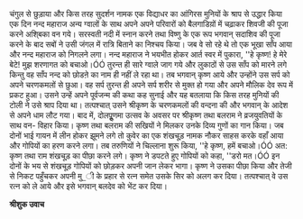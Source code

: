 चंगुल से छुड़ाया और किस तरह सुदर्शन नामक एक विद्याधर का आंगिरस मुनियों के श्राप से उद्धार किया एक दिन नन्द महाराज अन्य ग्वालों के साथ अपने अपने परिवारों को बैलगाडिय़ों में चढ़ाकर शिवजी की पूजा करने अशि्बका वन गये। सरस्वती नदी में स्नान करने तथा विष्णु के एक रूप भगवान् सदाशिव की पूजा करने के बाद सबों ने उसी जंगल में रात्रि बिताने का निश्चय किया। जब वे सो रहे थे तो एक भूखा साँप आया और नन्द महाराज को निगलने लगा। नन्द महाराज ने भयभीत होकर आर्त स्वर में पुकारा, ''हे कृष्ण! हे मेरे बेटे! मुझ शरणागत को बचाओ।ÓÓ तुरन्त ही सारे ग्वाले जाग गये और लुकाठों से उस साँप को मारने लगे किन्तु वह साँप नन्द को छोडऩे का नाम ही नहीं ले रहा था। तब भगवान् कृष्ण आये और उन्होंने उस सर्प को अपने चरणकमलों से छुआ। वह सर्प तुरन्त ही अपने सर्प शरीर से मुक्त हो गया और अपने मौलिक देव रूप में प्रकट हुआ। उसने उन्हें अपने पूर्वजन्म की कथा कह सुनाई और यह बतलाया कि किस तरह मुनियों की टोली ने उसे श्राप दिया था। तत्पश्चात् उसने श्रीकृष्ण के चरणकमलों की वन्दना की और भगवान् के आदेश से अपने धाम लौट गया। बाद में, दोलपूॢणमा उत्सव के अवसर पर श्रीकृष्ण तथा बलराम ने व्रजयुवतियों के साथ वन- विहार किया। कृष्ण तथा बलराम की सखियों ने मिलकर उनके दिव्य गुणों का गान किया। जब दोनों भाई गायन में लीन होकर झूमने लगे तो कुवेर का एक शंखचूड़ नामक नौकर साहस करके वहाँ आया और गोपियों का हरण करने लगा। तब तरुणियों ने चिल्लाना शुरू किया, ''हे कृष्ण, हमें बचाओ।ÓÓ अत: कृष्ण तथा राम शंखचूड़ का पीछा करने लगे। कृष्ण ने डपटते हुए गोपियों को कहा, ''डरो मत।ÓÓ इन दोनों के भय से शंखचूड़ गोपियों को छोड़कर अपनी जान लेकर भागा। कृष्ण ने उसका पीछा किया और तेजी से निकट पहुँचकर अपनी मु_ी के प्रहार से रत्न समेत उसके सिर को अलग कर दिया। तत्पश्चात् वे उस रत्न को ले आये और इसे भगवान् बलदेव को भेंट कर दिया।  

**श्रीशुक उवाच** 